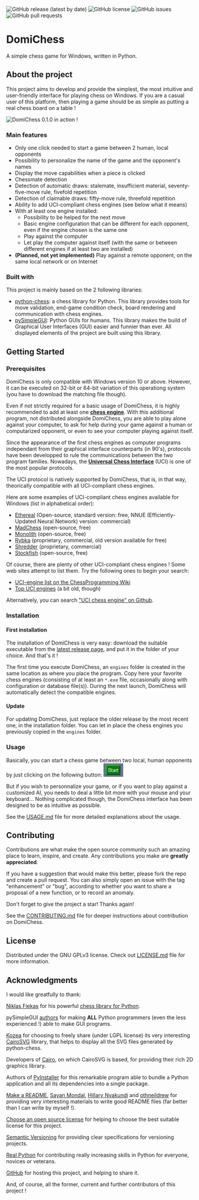 ![GitHub release (latest by date)](https://img.shields.io/github/v/release/devfred78/domichess)
![GitHub license](https://img.shields.io/github/license/devfred78/domichess)
![GitHub issues](https://img.shields.io/github/issues/devfred78/domichess)
![GitHub pull requests](https://img.shields.io/github/issues-pr/devfred78/domichess)

# DomiChess

A simple chess game for Windows, written in Python.

## About the project

This project aims to develop and provide the simplest, the most intuitive and user-friendly interface for playing chess on Windows. If you are a casual user of this platform, then playing a game should be as simple as putting a real chess board on a table !

![DomiChess 0.1.0 in action \!](assets/DomiChess_Anim.gif)

### Main features

- Only one click needed to start a game between 2 human, local opponents
- Possibility to personalize the name of the game and the opponent's names
- Display the move capabilities when a piece is clicked
- Chessmate detection
- Detection of automatic draws: stalemate, insufficient material, seventy-five-move rule, fivefold repetition
- Detection of claimable draws: fifty-move rule, threefold repetition
- Ability to add UCI-compliant chess engines (see below what it means)
- With at least one engine installed:
	- Possibility to be helped for the next move
	- Basic engine configuration that can be different for each opponent, even if the engine chosen is the same one
	- Play against the computer
	- Let play the computer against itself (with the same or between different engines if at least two are installed)
- **(Planned, not yet implemented)** Play against a remote opponent, on the same local network or on Internet

### Built with

This project is mainly based on the 2 following libraries:

- [python-chess](https://python-chess.readthedocs.io/en/latest/index.html): a chess library for Python. This library provides tools for move validation, end-game condition check, board rendering and communication with chess engines.
- [pySimpleGUI](https://www.pysimplegui.org/en/latest/): Python GUIs for humans. This library makes the build of Graphical User Interfaces (GUI) easier and funnier than ever. All displayed elements of the project are built using this library.

## Getting Started

### Prerequisites

DomiChess is only compatible with Windows version 10 or above. However, it can be executed on 32-bit or 64-bit variation of this operationg system (you have to download the matching file though).

Even if not strictly required for a basic usage of DomiChess, it is highly recommended to add at least one **[chess engine](https://en.wikipedia.org/wiki/Chess_engine)**. With this additional program, not distributed alongside DomiChess, you are able to play alone against your computer, to ask for help during your game against a human or computarized opponent, or even to see your computer playing against itself.

Since the appearance of the first chess engines as computer programs independant from their graphical interface counterparts (in 90's), protocols have been developped to rule the communications between the two program families. Nowadays, the **[Universal Chess Interface](https://en.wikipedia.org/wiki/Universal_Chess_Interface)** (UCI) is one of the most popular protocols.

The UCI protocol is natively supported by DomiChess, that is, in that way, theorically compatible with all UCI-compliant chess engines.

Here are some examples of UCI-compliant chess engines available for Windows (list in alphabetical order):

- [Ethereal](https://github.com/AndyGrant/Ethereal) (Open-source, standard version: free, NNUE (Efficiently-Updated Neural Network) version: commercial)
- [MadChess](https://www.madchess.net/) (open-source, free)
- [Monolith](https://github.com/cimarronOST/Monolith) (open-source, free)
- [Rybka](http://rybkachess.com/) (proprietary, commercial, old version available for free)
- [Shredder](https://www.shredderchess.com/) (proprietary, commercial)
- [Stockfish](https://stockfishchess.org/) (open-source, free)

Of course, there are plenty of other UCI-compliant chess engines ! Some web sites attempt to list them. Try the following ones to begin your search:

- [UCI-engine list on the ChessProgramming Wiki](https://www.chessprogramming.org/Category:UCI)
- [Top UCI engines](http://www.sdchess.ru/engines_uci_top.htm) (a bit old, though)

Alternatively, you can search ["UCI chess engine" on Github](https://github.com/search?q=UCI+chess+engine).

### Installation

#### First installation

The installation of DomiChess is very easy: download the suitable executable from the [latest release page](https://github.com/devfred78/domichess/releases/latest), and put it in the folder of your choice. And that's it !

The first time you execute DomiChess, an `engines` folder is created in the same location as where you place the program. Copy here your favorite chess engines (consisting of at least an `*.exe` file, occasionally along with configuration or database file(s)). During the next launch, DomiChess will automatically detect the compatible engines.

#### Update

For updating DomiChess, just replace the older release by the most recent one, in the installation folder. You can let in place the chess engines you previously copied in the `engines` folder.

### Usage

Basically, you can start a chess game between two local, human opponents by just clicking on the following button: ![Start](assets/Start_Button.PNG)

But if you wish to personnalize your game, or if you want to play against a customized AI, you needs to deal a little bit more with your mouse and your keyboard... Nothing complicated though, the DomiChess interface has been designed to be as intuitive as possible.

See the [USAGE.md](https://github.com/devfred78/domichess/blob/main/USAGE.md) file for more detailed explanations about the usage.

## Contributing

Contributions are what make the open source community such an amazing place to learn, inspire, and create. Any contributions you make are **greatly appreciated**.

If you have a suggestion that would make this better, please fork the repo and create a pull request. You can also simply open an issue with the tag "enhancement" or "bug", according to whether you want to share a proposal of a new function, or to record an anomaly.

Don't forget to give the project a star! Thanks again!

See the [CONTRIBUTING.md](https://github.com/devfred78/domichess/blob/main/CONTRIBUTING.md) file for deeper instructions about contribution on DomiChess. 

## License

Distributed under the GNU GPLv3 license. Check out [LICENSE.md](https://github.com/devfred78/domichess/blob/main/LICENSE.md) file for more information.

## Acknowledgments

I would like greatfully to thank:

[Niklas Fiekas](https://github.com/niklasf) for his powerful [chess library for Python](https://github.com/niklasf/python-chess).

pySimpleGUI [authors](https://github.com/PySimpleGUI) for making **ALL** Python programmers (even the less experienced !) able to make GUI programs.

[Kozea](https://github.com/Kozea) for choosing to freely share (under LGPL license) its very interesting [CairoSVG](https://github.com/Kozea/CairoSVG) library, that helps to display all the SVG files generated by python-chess.

Developers of [Cairo](https://www.cairographics.org/), on which CairoSVG is based, for providing their rich 2D graphics library.

Authors of [PyInstaller](https://github.com/pyinstaller/pyinstaller) for this remarkable program able to bundle a Python application and all its dependencies into a single package.

[Make a README](https://www.makeareadme.com/), [Sayan Mondal](https://medium.com/swlh/how-to-make-the-perfect-readme-md-on-github-92ed5771c061), [Hillary Nyakundi](https://www.freecodecamp.org/news/how-to-write-a-good-readme-file/) and [othneildrew](https://github.com/othneildrew/Best-README-Template) for providing very interesting materials to write good README files (far better than I can write by myself !).

[Choose an open source license](https://choosealicense.com/) for helping to choose the best suitable license for this project.

[Semantic Versioning](https://semver.org/) for providing clear specifications for versioning projects.

[Real Python](https://realpython.com/) for contributing really increasing skills in Python for everyone, novices or veterans.

[GitHub](https://github.com/) for hosting this project, and helping to share it.

And, of course, all the former, current and further contributors of this project !